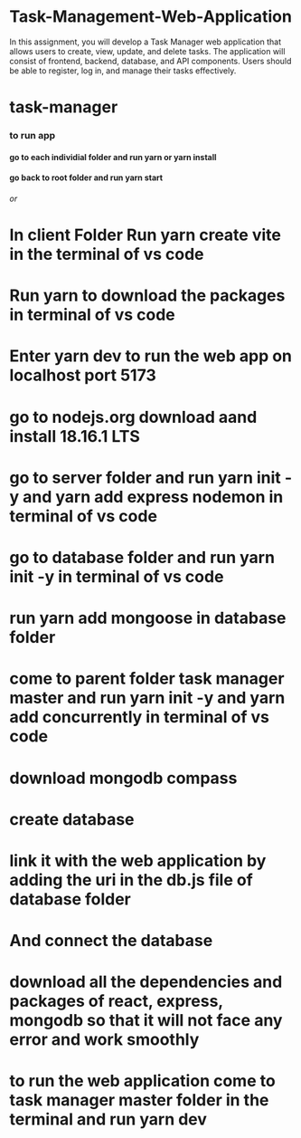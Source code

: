 # Task-Management-Web-Application
In this assignment, you will develop a Task Manager web application that allows users to create, view, update, and delete tasks. The application will consist of frontend, backend, database, and API components. Users should be able to register, log in, and manage their tasks effectively.


# task-manager

### to run app
#### go to each individial folder and run yarn or yarn install
#### go back to root folder and run yarn start

######             or       ##########

# In client Folder Run yarn create vite in the terminal of vs code
# Run yarn to download the packages in terminal of vs code
# Enter yarn dev to run the web app on localhost port 5173
# go to nodejs.org download aand install 18.16.1 LTS

# go to server folder and run yarn init -y and yarn add express nodemon in terminal of vs code

# go to database folder and run yarn init -y in terminal of vs code

#  run yarn add mongoose in database folder

# come to parent folder task manager master and run yarn init -y and yarn add concurrently in terminal of vs code

# download mongodb compass
# create database
# link it with the web application by adding the uri in the db.js file of database folder
# And connect the database

# download all the dependencies and packages of react, express, mongodb so that it will not face any error and work smoothly 
# to run the web application come to task manager master folder in the terminal and run yarn dev

